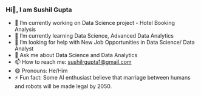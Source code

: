 ### Hi👋, I am Sushil Gupta

- 🔭 I’m currently working on Data Science project - Hotel Booking Analysis 
- 🌱 I’m currently learning Data Science, Advanced Data Analytics
- 🤔 I’m looking for help with New Job Opportunities in Data Science/ Data Analyst
- 💬 Ask me about Data Science and Data Analytics
- 📫 How to reach me: sushilrgupta1@gmail.com
- 😄 Pronouns: He/Him
- ⚡ Fun fact: Some AI enthusiast believe that marriage between humans and robots will be made legal by 2050.

